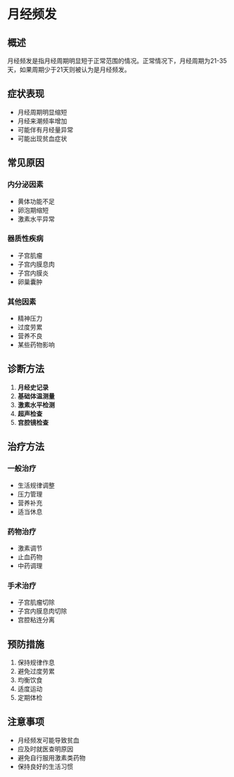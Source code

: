 # 月经频发

## 概述

月经频发是指月经周期明显短于正常范围的情况。正常情况下，月经周期为21-35天，如果周期少于21天则被认为是月经频发。

## 症状表现

- 月经周期明显缩短
- 月经来潮频率增加
- 可能伴有月经量异常
- 可能出现贫血症状

## 常见原因

### 内分泌因素
- 黄体功能不足
- 卵泡期缩短
- 激素水平异常

### 器质性疾病
- 子宫肌瘤
- 子宫内膜息肉
- 子宫内膜炎
- 卵巢囊肿

### 其他因素
- 精神压力
- 过度劳累
- 营养不良
- 某些药物影响

## 诊断方法

1. **月经史记录**
2. **基础体温测量**
3. **激素水平检测**
4. **超声检查**
5. **宫腔镜检查**

## 治疗方法

### 一般治疗
- 生活规律调整
- 压力管理
- 营养补充
- 适当休息

### 药物治疗
- 激素调节
- 止血药物
- 中药调理

### 手术治疗
- 子宫肌瘤切除
- 子宫内膜息肉切除
- 宫腔粘连分离

## 预防措施

1. 保持规律作息
2. 避免过度劳累
3. 均衡饮食
4. 适度运动
5. 定期体检

## 注意事项

- 月经频发可能导致贫血
- 应及时就医查明原因
- 避免自行服用激素类药物
- 保持良好的生活习惯 